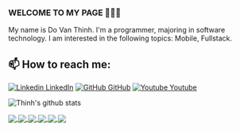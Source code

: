 ### WELCOME TO MY PAGE 👋👋👋
My name is Do Van Thinh. I'm a programmer, majoring in software technology. I am interested in the following topics: Mobile, Fullstack.<br>
## 📫 How to reach me: 

[![Linkedin](https://i.stack.imgur.com/gVE0j.png) LinkedIn](https://www.linkedin.com/in/%C4%91%E1%BB%97-v%C4%83n-635864196/) [![GitHub](https://i.stack.imgur.com/tskMh.png) GitHub](https://github.com/thinh0311/) [![Youtube](https://github.com/uvipen/introduction/blob/main/Youtube.png) Youtube](https://www.youtube.com/channel/UCaAZC93kzGDDls_WBJ16dVw)



![Thinh's github stats](https://github-readme-stats-git-masterrstaa-rickstaa.vercel.app/api?username=thinh0311&show_icons=true&theme=tokyonight&hide=contribs,prs,issues)

<a href="https://github.com/thinh0311/EcommerceApp">
  <!-- Change the `github-readme-stats.anuraghazra1.vercel.app` to `github-readme-stats.vercel.app`  -->
  <img align="center" src="https://github-readme-stats.anuraghazra1.vercel.app/api/pin/?username=thinh0311&repo=EcommerceApp&theme=radical" />
</a>    
<a href="https://github.com/thinh0311/SpringAPI">
  <!-- Change the `github-readme-stats.anuraghazra1.vercel.app` to `github-readme-stats.vercel.app`  -->
  <img align="center" src="https://github-readme-stats.anuraghazra1.vercel.app/api/pin/?username=thinh0311&repo=SpringAPI&theme=merko" />
</a>

<a href="https://github.com/thinh0311/EcommerceAdmin">
  <!-- Change the `github-readme-stats.anuraghazra1.vercel.app` to `github-readme-stats.vercel.app`  -->
  <img align="center" src="https://github-readme-stats.anuraghazra1.vercel.app/api/pin/?username=thinh0311&repo=EcommerceAdmin&theme=gruvbox" />
</a>    
<a href="https://github.com/thinh0311/EcommerceAPI">
  <!-- Change the `github-readme-stats.anuraghazra1.vercel.app` to `github-readme-stats.vercel.app`  -->
  <img align="center" src="https://github-readme-stats.anuraghazra1.vercel.app/api/pin/?username=thinh0311&repo=EcommerceAPI&theme=dark" />
</a>

<a href="https://github.com/thinh0311/StripePayment">
  <!-- Change the `github-readme-stats.anuraghazra1.vercel.app` to `github-readme-stats.vercel.app`  -->
  <img align="center" src="https://github-readme-stats.anuraghazra1.vercel.app/api/pin/?username=thinh0311&repo=StripePayment&theme=onedark" />
</a>    
<a href="https://github.com/thinh0311/ThiTracNghiem">
  <!-- Change the `github-readme-stats.anuraghazra1.vercel.app` to `github-readme-stats.vercel.app`  -->
  <img align="center" src="https://github-readme-stats.anuraghazra1.vercel.app/api/pin/?username=thinh0311&repo=ThiTracNghiem&theme=cobalt" />
</a>

